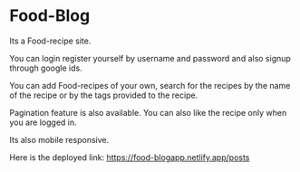 # Food-Blog
Its a Food-recipe site.

You can login register yourself by username and password and also signup through google ids.

You can add Food-recipes of your own, search for the recipes by the name of the recipe or by the tags provided to the recipe.

Pagination feature is also available. You can also like the recipe only when you are logged in.

Its also mobile responsive.

Here is the deployed link: https://food-blogapp.netlify.app/posts
